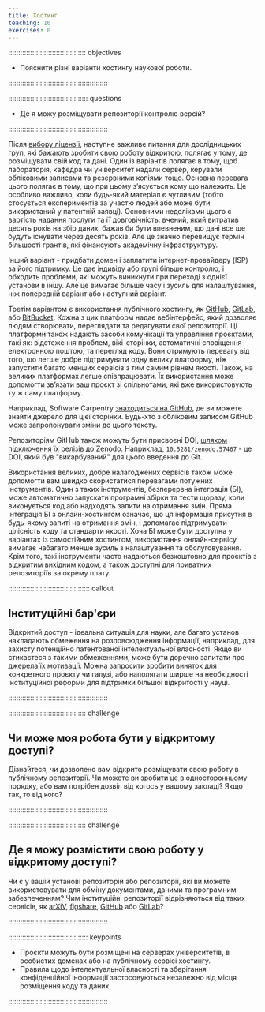 ```yaml
---
title: Хостинг
teaching: 10
exercises: 0
---
```


::::::::::::::::::::::::::::::::::::::: objectives

- Пояснити різні варіанти хостингу наукової роботи.

::::::::::::::::::::::::::::::::::::::::::::::::::

:::::::::::::::::::::::::::::::::::::::: questions

- Де я можу розміщувати репозиторії контролю версій?

::::::::::::::::::::::::::::::::::::::::::::::::::

Після [вибору ліцензії](11-licensing.md), наступне важливе питання для дослідницьких груп, які бажають зробити свою роботу відкритою, полягає у тому, де розміщувати свій код та дані.  Один із варіантів полягає в тому, щоб лабораторія, кафедра чи
університет надали сервер, керували обліковими записами та резервними копіями тощо.  Основна перевага цього полягає в тому, що при цьому зʼясується кому що належить. Це особливо
важливо, коли будь-який матеріал є чутливим (тобто стосується експериментів
за участю людей або може бути використаний у патентній заявці).  Основними
недоліками цього є вартість надання послуги та її довговічність: вчений,
який витратив десять років на збір даних, бажав би бути впевненим, що дані
все ще будуть існувати через десять років. Але це значно перевищує термін
більшості грантів, які фінансують академічну інфраструктуру.

Інший варіант - придбати домен і заплатити інтернет-провайдеру (ISP)
за його підтримку.  Це дає індивіду або групі більше контролю, і
обходить проблеми, які можуть виникнути при переході з однієї установи в іншу. Але
це вимагає більше часу і зусиль для налаштування, ніж попередній варіант або
наступний варіант.

Третім варіантом є використання публічного хостингу, як
[GitHub](https://github.com), [GitLab](https://gitlab.com), або
[BitBucket](https://bitbucket.org).
Кожна з цих платформ надає вебінтерфейс, який дозволяє людям створювати,
переглядати та редагувати свої репозиторії.  Ці платформи також надають
засоби комунікації та управління проєктами, такі як: відстеження проблем, вікі-сторінки,
автоматичні сповіщення електронною поштою, та перегляд коду.  Вони отримують перевагу від того, що легше добре підтримувати одну велику платформу, ніж запустити багато менших сервісів з тим самим рівнем якості.  Також, на великих платформах легше співпрацювати.  Їх використання
може допомогти звʼязати ваш проєкт зі
спільнотами, які вже використовують ту ж саму платформу.

Наприклад, Software Carpentry [знаходиться на GitHub](https://github.com/swcarpentry/), де ви можете знайти джерело для цієї
сторінки. Будь-хто з обліковим записом GitHub може запропонувати зміни до цього тексту.

Репозиторіям GitHub також можуть бути присвоєні DOI, [шляхом підключення їх релізів до Zenodo](https://guides.github.com/activities/citable-code/). Наприклад,
[`10.5281/zenodo.57467`](https://zenodo.org/record/57467) - це DOI,
який був "викарбуваний" для цього введення до Git.

Використання великих, добре налагоджених сервісів також може допомогти вам швидко
скористатися перевагами потужних інструментів.  Один з таких інструментів, безперервна інтеграція (БI),
може автоматично запускати програмні збірки та тести щоразу, коли виконується код або
надходять запити на отримання змін.  Пряма інтеграція БI з онлайн-хостингом означає, що ця інформація
присутня в будь-якому запиті на отримання змін, і допомагає підтримувати цілісність коду та
стандарти якості.  Хоча БI може бути доступна у варіантах із самостійним хостингом,
використання онлайн-сервісу вимагає набагато менше зусиль з налаштування та обслуговування.  Крім того, такі інструменти часто надаються безкоштовно для
проєктів з відкритим вихідним кодом, а також доступні для приватних репозиторіїв за окрему плату.

:::::::::::::::::::::::::::::::::::::::::  callout

## Інституційні бар'єри

Відкритий доступ - ідеальна ситуація для науки,
але багато установ накладають обмеження на розповсюдження інформації,
наприклад, для захисту потенційно патентованої інтелектуальної власності.
Якщо ви стикаєтеся з такими обмеженнями,
може бути доречно запитати про джерела їх мотивації.
Можна запросити зробити виняток для конкретного проєкту чи галузі,
або наполягати ширше на необхідності інституційної реформи для підтримки більшої відкритості у науці.

::::::::::::::::::::::::::::::::::::::::::::::::::

:::::::::::::::::::::::::::::::::::::::  challenge

## Чи може моя робота бути у відкритому доступі?

Дізнайтеся, чи дозволено вам відкрито розміщувати свою роботу в публічному репозиторії.
Чи можете ви зробити це в односторонньому порядку, або вам потрібен дозвіл від когось у вашому закладі?
Якщо так, то від кого?

::::::::::::::::::::::::::::::::::::::::::::::::::

:::::::::::::::::::::::::::::::::::::::  challenge

## Де я можу розмістити свою роботу у відкритому доступі?

Чи є у вашій установі репозиторій або репозиторії, які ви можете
використовувати для обміну документами, даними та програмним забезпеченням? Чим інституційні репозиторії
відрізняються від таких сервісів, як [arXiV](https://arxiv.org/), [figshare](https://figshare.com/), [GitHub](https://github.com/) або [GitLab](https://about.gitlab.com/)?

::::::::::::::::::::::::::::::::::::::::::::::::::

:::::::::::::::::::::::::::::::::::::::: keypoints

- Проєкти можуть бути розміщені на серверах університетів, в особистих доменах або на публічному сервісі хостингу.
- Правила щодо інтелектуальної власності та зберігання конфіденційної інформації застосовуються незалежно від місця розміщення коду та даних.

::::::::::::::::::::::::::::::::::::::::::::::::::
